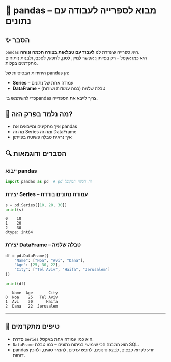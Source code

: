 # 📘 pandas – מבוא לספרייה לעבודה עם נתונים

## ✨ הסבר

`pandas` היא ספרייה שעוזרת לנו **לעבוד עם טבלאות בצורה חכמה ונוחה**.  
היא כמו אקסל – רק בפייתון: אפשר למיין, לסנן, לחפש, לסכם, ולבנות ניתוחים מתקדמים בקלות.

היחידות הבסיסיות של pandas הן:

- **Series** – עמודה אחת של נתונים  
- **DataFrame** – טבלה שלמה (כמה עמודות ושורות)

כדי להשתמש ב־pandas צריך לייבא את הספרייה.

## 🧠 מה נלמד בפרק הזה?
- איך מתקינים ומייבאים את pandas
- מה זה Series ומה זה DataFrame
- איך נראית טבלה פשוטה בפייתון

## 🔍 הסברים ודוגמאות

### ייבוא pandas
```python
import pandas as pd  # pd זה הכינוי המקובל
```

### יצירת Series – עמודת נתונים בודדת
```python
s = pd.Series([10, 20, 30])
print(s)
```

```text
0    10
1    20
2    30
dtype: int64
```

### יצירת DataFrame – טבלה שלמה
```python
df = pd.DataFrame({
    "Name": ["Noa", "Avi", "Dana"],
    "Age": [25, 30, 22],
    "City": ["Tel Aviv", "Haifa", "Jerusalem"]
})

print(df)
```

```text
   Name  Age       City
0  Noa    25   Tel Aviv
1  Avi    30      Haifa
2  Dana   22  Jerusalem
```

---

## 💬 טיפים מתקדמים

* סדרת `Series` היא כמו עמודה אחת באקסל.  
* `DataFrame` הוא המבנה הכי שימושי בניתוח נתונים – כמו טבלת SQL.  
* pandas יודע לקרוא קבצים, לבצע סינונים, לחפש ערכים, להמיר סוגים, ולהכין דוחות.

